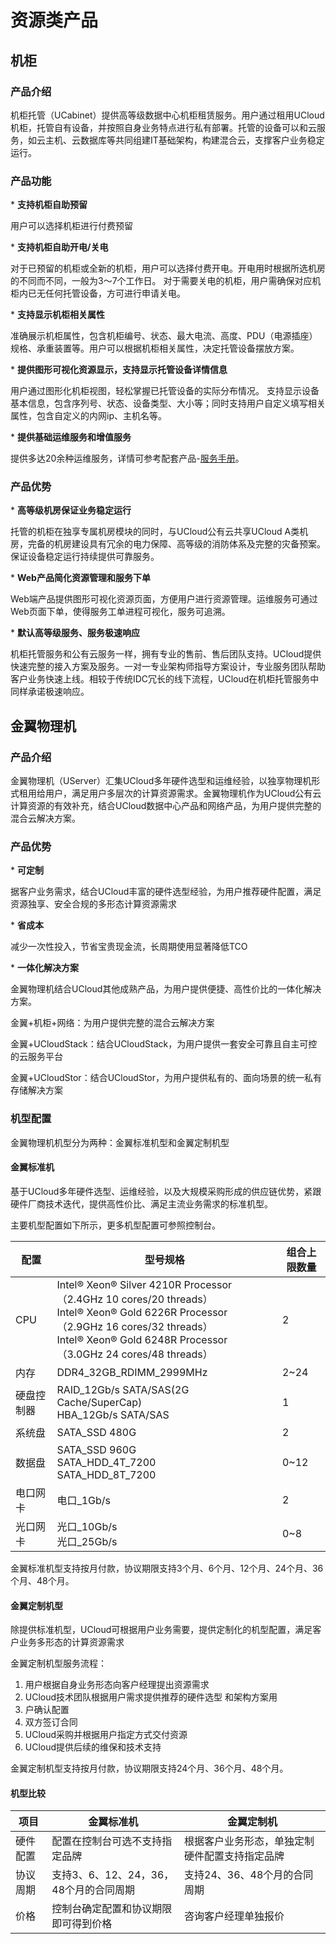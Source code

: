 # 资源类产品

## 机柜

### 产品介绍

机柜托管（UCabinet）提供高等级数据中心机柜租赁服务。用户通过租用UCloud机柜，托管自有设备，并按照自身业务特点进行私有部署。托管的设备可以和云服务，如云主机、云数据库等共同组建IT基础架构，构建混合云，支撑客户业务稳定运行。

### 产品功能

\* **支持机柜自助预留**

用户可以选择机柜进行付费预留

\* **支持机柜自助开电/关电**

对于已预留的机柜或全新的机柜，用户可以选择付费开电。开电用时根据所选机房的不同而不同，一般为3～7个工作日。
对于需要关电的机柜，用户需确保对应机柜内已无任何托管设备，方可进行申请关电。

\* **支持显示机柜相关属性**

准确展示机柜属性，包含机柜编号、状态、最大电流、高度、PDU（电源插座）规格、承重装置等。用户可以根据机柜相关属性，决定托管设备摆放方案。

\* **提供图形可视化资源显示，支持显示托管设备详情信息**

用户通过图形化机柜视图，轻松掌握已托管设备的实际分布情况。
支持显示设备基本信息，包含序列号、状态、设备类型、大小等；同时支持用户自定义填写相关属性，包含自定义的内网ip、主机名等。

\* **提供基础运维服务和增值服务**

提供多达20余种运维服务，详情可参考配套产品-[服务手册](/uhybrid2.0/operation_manual/service_om)。

### 产品优势

\* **高等级机房保证业务稳定运行**

托管的机柜在独享专属机房模块的同时，与UCloud公有云共享UCloud
A类机房，完备的机房建设具有冗余的电力保障、高等级的消防体系及完整的灾备预案。保证设备稳定运行持续提供可靠服务。

\* **Web产品简化资源管理和服务下单**

Web端产品提供图形可视化资源页面，方便用户进行资源管理。运维服务可通过Web页面下单，使得服务工单进程可视化，服务可追溯。

\* **默认高等级服务、服务极速响应**

机柜托管服务和公有云服务一样，拥有专业的售前、售后团队支持。UCloud提供快速完整的接入方案及服务。一对一专业架构师指导方案设计，专业服务团队帮助客户业务快速上线。相较于传统IDC冗长的线下流程，UCloud在机柜托管服务中同样承诺极速响应。

## 金翼物理机

### 产品介绍

金翼物理机（UServer）汇集UCloud多年硬件选型和运维经验，以独享物理机形式租用给用户，满足用户多层次的计算资源需求。金翼物理机作为UCloud公有云计算资源的有效补充，结合UCloud数据中心产品和网络产品，为用户提供完整的混合云解决方案。

### 产品优势

\* **可定制**

据客户业务需求，结合UCloud丰富的硬件选型经验，为用户推荐硬件配置，满足资源独享、安全合规的多形态计算资源需求

\* **省成本**

减少一次性投入，节省宝贵现金流，长周期使用显著降低TCO

\* **一体化解决方案**

金翼物理机结合UCloud其他成熟产品，为用户提供便捷、高性价比的一体化解决方案。

金翼+机柜+网络：为用户提供完整的混合云解决方案

金翼+UCloudStack：结合UCloudStack，为用户提供一套安全可靠且自主可控的云服务平台

金翼+UCloudStor：结合UCloudStor，为用户提供私有的、面向场景的统一私有存储解决方案

### 机型配置

金翼物理机机型分为两种：金翼标准机型和金翼定制机型

#### 金翼标准机

基于UCloud多年硬件选型、运维经验，以及大规模采购形成的供应链优势，紧跟硬件厂商技术迭代，提供高性价比、满足主流业务需求的标准机型。

主要机型配置如下所示，更多机型配置可参照控制台。

| 配置       | 型号规格                                                     | 组合上限数量 |
| ---------- | ------------------------------------------------------------ | ------------ |
| CPU        | Intel® Xeon® Silver 4210R Processor（2.4GHz 10 cores/20 threads）<br />Intel® Xeon® Gold 6226R Processor（2.9GHz 16 cores/32 threads）<br />Intel® Xeon® Gold 6248R Processor（3.0GHz 24 cores/48 threads） | 2            |
| 内存       | DDR4_32GB_RDIMM_2999MHz                                      | 2~24         |
| 硬盘控制器 | RAID_12Gb/s SATA/SAS(2G Cache/SuperCap) <br />HBA_12Gb/s SATA/SAS | 1            |
| 系统盘     | SATA_SSD 480G                                                | 2            |
| 数据盘     | SATA_SSD 960G <br />SATA_HDD_4T_7200 <br />SATA_HDD_8T_7200  | 0~12         |
| 电口网卡   | 电口_1Gb/s                                                   | 2            |
| 光口网卡   | 光口_10Gb/s <br />光口_25Gb/s                                | 0~8          |

金翼标准机型支持按月付款，协议期限支持3个月、6个月、12个月、24个月、36个月、48个月。

#### 金翼定制机型

除提供标准机型，UCloud可根据用户业务需要，提供定制化的机型配置，满足客户业务多形态的计算资源需求

金翼定制机型服务流程：

1. 用户根据自身业务形态向客户经理提出资源需求
2. UCloud技术团队根据用户需求提供推荐的硬件选型 和架构方案用
3. 户确认配置
4. 双方签订合同
5. UCloud采购并根据用户指定方式交付资源
6. UCloud提供后续的维保和技术支持

金翼定制机型支持按月付款，协议期限支持24个月、36个月、48个月。

#### 机型比较

| 项目     | 金翼标准机                             | 金翼定制机                                     |
| -------- | -------------------------------------- | ---------------------------------------------- |
| 硬件配置 | 配置在控制台可选不支持指定品牌         | 根据客户业务形态，单独定制硬件配置支持指定品牌 |
| 协议周期 | 支持3、6、12、24，36，48个月的合同周期 | 支持24、36、48个月的合同周期                   |
| 价格     | 控制台确定配置和协议期限即可得到价格   | 咨询客户经理单独报价                           |

